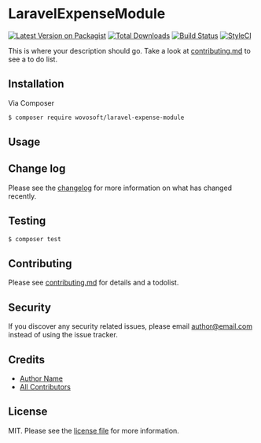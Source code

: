 # LaravelExpenseModule

[![Latest Version on Packagist][ico-version]][link-packagist]
[![Total Downloads][ico-downloads]][link-downloads]
[![Build Status][ico-travis]][link-travis]
[![StyleCI][ico-styleci]][link-styleci]

This is where your description should go. Take a look at [contributing.md](contributing.md) to see a to do list.

## Installation

Via Composer

``` bash
$ composer require wovosoft/laravel-expense-module
```

## Usage

## Change log

Please see the [changelog](changelog.md) for more information on what has changed recently.

## Testing

``` bash
$ composer test
```

## Contributing

Please see [contributing.md](contributing.md) for details and a todolist.

## Security

If you discover any security related issues, please email author@email.com instead of using the issue tracker.

## Credits

- [Author Name][link-author]
- [All Contributors][link-contributors]

## License

MIT. Please see the [license file](license.md) for more information.

[ico-version]: https://img.shields.io/packagist/v/wovosoft/laravel-expense-module.svg?style=flat-square
[ico-downloads]: https://img.shields.io/packagist/dt/wovosoft/laravel-expense-module.svg?style=flat-square
[ico-travis]: https://img.shields.io/travis/wovosoft/laravel-expense-module/master.svg?style=flat-square
[ico-styleci]: https://styleci.io/repos/12345678/shield

[link-packagist]: https://packagist.org/packages/wovosoft/laravel-expense-module
[link-downloads]: https://packagist.org/packages/wovosoft/laravel-expense-module
[link-travis]: https://travis-ci.org/wovosoft/laravel-expense-module
[link-styleci]: https://styleci.io/repos/12345678
[link-author]: https://github.com/wovosoft
[link-contributors]: ../../contributors
